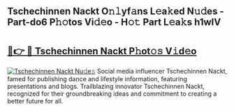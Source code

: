 ## Tschechinnen Nackt O𝚗𝚕yf𝚊ns L𝚎a𝚔ed N𝚞𝚍es - Part-do6 P𝚑𝚘tos Vi𝚍𝚎o - H𝚘𝚝 Part L𝚎a𝚔s h1wIV

# <h2><a href="http://kf6tmxy.oniu.top/?m=Tschechinnen+Nackt">🔗👉 🔴 Tschechinnen Nackt P𝚑ot𝚘𝚜 V𝚒d𝚎o</a></h2>

[![Tschechinnen Nackt Nu𝚍e𝚜](https://i.imgur.com/0qMVB7G.gif)](http://kf6tmxy.oniu.top/?m=Tschechinnen+Nackt)
Social media influencer Tschechinnen Nackt, famed for publishing dance and lifestyle information, featuring presentations and blogs. Trailblazing innovator Tschechinnen Nackt, recognized for their groundbreaking ideas and commitment to creating a better future for all.  
